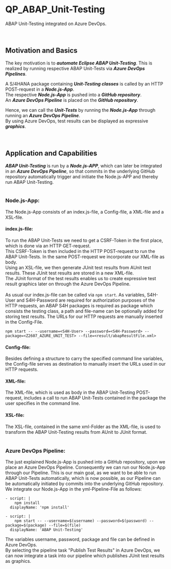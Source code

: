 # QP_ABAP_Unit-Testing

ABAP Unit-Testing integrated on Azure DevOps.
<br><br><br>


## Motivation and Basics

The key motivation is to **_automate Eclipse ABAP Unit-Testing_**.
This is realized by running respective ABAP Unit-Tests via **_Azure DevOps Pipelines_**.

A S/4HANA package containing **_Unit-Testing classes_** is called by an HTTP POST-request in a **_Node.js-App_**.<br>
The respective **_Node.js-App_** is pushed into a **_GitHub repository_**.<br>
An **_Azure DevOps Pipeline_** is placed on the **_GitHub repository_**.<br>

Hence, we can call the **_Unit-Tests_** by running the **_Node.js-App_** through running an **_Azure DevOps Pipeline_**.<br>
By using Azure DevOps, test results can be displayed as expressive **_graphics_**.
<br><br><br>


## Application and Capabilities

**_ABAP Unit-Testing_** is run by a **_Node.js-APP_**, which can later be integrated in an **_Azure DevOps Pipeline_**, so that commits in the underlying GitHub repository automatically trigger and initiate the Node.js-APP and thereby run ABAP Unit-Testing.
<br><br>


### Node.js-App:

The Node.js-App consists of an index.js-file, a Config-file, a XML-file and a XSL-file.
<br>

#### index.js-file:

To run the ABAP Unit-Tests we need to get a CSRF-Token in the first place, which is done via an HTTP GET-request.<br>
This CSRF-Token is then included in the HTTP POST-request to run the ABAP Unit-Tests. In the same POST-request we incorporate our XML-file as body.<br>
Using an XSL-file, we then generate JUnit test results from AUnit test results. These JUnit test results are stored in a new XML-file.<br>
The JUnit format of the test results enables us to create expressive test result graphics later on through the Azure DevOps Pipeline.<br><br>
As usual our index.js-file can be called via `npm start`. As variables, S4H-User and S4H-Password are required for authorization purposes of the HTTP requests, an ABAP S4H packages is required as package which consists the testing class, a path and file-name can be optionally added for storing test results. The URLs for our HTTP requests are manually inserted in the Config-File.<br>
```
npm start -- --username=<S4H-User> --password=<S4H-Password> --package=<Z2607_AZURE_UNIT_TEST> --file=<result/abapResultFile.xml>
```

#### Config-file:

Besides defining a structure to carry the specified command line variables, the Config-file serves as destination to manually insert the URLs used in our HTTP requests.
<br>

#### XML-file:

The XML-file, which is used as body in the ABAP Unit-Testing POST-request, includes a call to run ABAP Unit-Tests contained in the package the user specifies in the command line.
<br>

#### XSL-file:

The XSL-file, contained in the same xml-Folder as the XML-file, is used to transform the ABAP Unit-Testing results from AUnit to JUnit format.
<br><br>


### Azure DevOps Pipeline:

The just explained Node.js-App is pushed into a GitHub repository, upon we place an Azure DevOps Pipeline. Consequently we can run our Node.js-App through our Pipeline. This is our main goal, as we want to be able to run ABAP Unit-Tests automatically, which is now possible, as our Pipeline can be automatically initiated by commits into the underlying GitHub repository.<br>
We integrate our Node.js-App in the yml-Pipeline-File as follows:
```
- script: |
    npm install
  displayName: 'npm install'

- script: |
    npm start -- --username=$(username) --password=$(password) --package=$(package) --file=$(file)
  displayName: 'ABAP Unit-Testing'
```
The variables username, password, package and file can be defined in Azure DevOps.<br>
By selecting the pipeline task "Publish Test Results" in Azure DevOps, we can now integrate a task into our pipeline which publishes JUnit test results as graphics.
